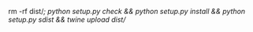 rm -rf dist/*; python setup.py check && python setup.py install && python setup.py sdist && twine upload dist/*
